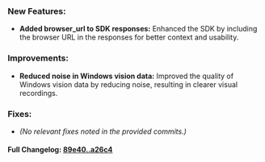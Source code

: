 ### **New Features:**
- **Added browser_url to SDK responses:** Enhanced the SDK by including the browser URL in the responses for better context and usability.

### **Improvements:**
- **Reduced noise in Windows vision data:** Improved the quality of Windows vision data by reducing noise, resulting in clearer visual recordings.

### **Fixes:**
- *(No relevant fixes noted in the provided commits.)*

#### **Full Changelog:** [89e40..a26c4](https://github.com/mediar-ai/screenpipe/compare/89e40..a26c4)

